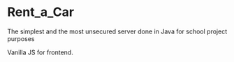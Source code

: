 # Rent_a_Car

The simplest and the most unsecured server done in Java for school project purposes

Vanilla JS for frontend.
